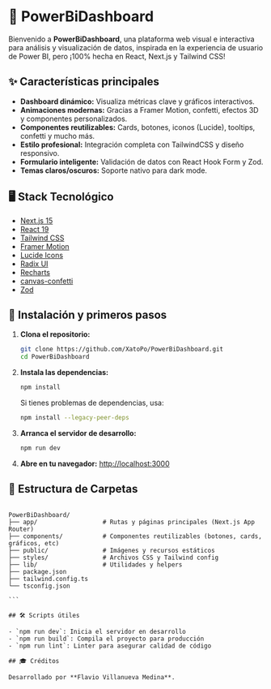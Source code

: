 # 🚀 PowerBiDashboard

Bienvenido a **PowerBiDashboard**, una plataforma web visual e interactiva para análisis y visualización de datos, inspirada en la experiencia de usuario de Power BI, pero ¡100% hecha en React, Next.js y Tailwind CSS!

## ✨ Características principales

- **Dashboard dinámico:** Visualiza métricas clave y gráficos interactivos.
- **Animaciones modernas:** Gracias a Framer Motion, confetti, efectos 3D y componentes personalizados.
- **Componentes reutilizables:** Cards, botones, iconos (Lucide), tooltips, confetti y mucho más.
- **Estilo profesional:** Integración completa con TailwindCSS y diseño responsivo.
- **Formulario inteligente:** Validación de datos con React Hook Form y Zod.
- **Temas claros/oscuros:** Soporte nativo para dark mode.

## 🖥️ Stack Tecnológico

- [Next.js 15](https://nextjs.org/)
- [React 19](https://react.dev/)
- [Tailwind CSS](https://tailwindcss.com/)
- [Framer Motion](https://www.framer.com/motion/)
- [Lucide Icons](https://lucide.dev/)
- [Radix UI](https://www.radix-ui.com/)
- [Recharts](https://recharts.org/)
- [canvas-confetti](https://www.npmjs.com/package/canvas-confetti)
- [Zod](https://zod.dev/)

## 🚩 Instalación y primeros pasos

1. **Clona el repositorio:**
    ```bash
    git clone https://github.com/XatoPo/PowerBiDashboard.git
    cd PowerBiDashboard
    ```

2. **Instala las dependencias:**
    ```bash
    npm install
    ```
    Si tienes problemas de dependencias, usa:
    ```bash
    npm install --legacy-peer-deps
    ```

3. **Arranca el servidor de desarrollo:**
    ```bash
    npm run dev
    ```

4. **Abre en tu navegador:**
    [http://localhost:3000](http://localhost:3000)

## 📁 Estructura de Carpetas

````

PowerBiDashboard/
├── app/                  # Rutas y páginas principales (Next.js App Router)
├── components/           # Componentes reutilizables (botones, cards, gráficos, etc)
├── public/               # Imágenes y recursos estáticos
├── styles/               # Archivos CSS y Tailwind config
├── lib/                  # Utilidades y helpers
├── package.json
├── tailwind.config.ts
└── tsconfig.json

```

## 🛠️ Scripts útiles

- `npm run dev`: Inicia el servidor en desarrollo
- `npm run build`: Compila el proyecto para producción
- `npm run lint`: Linter para asegurar calidad de código

## 🎓 Créditos

Desarrollado por **Flavio Villanueva Medina**.
